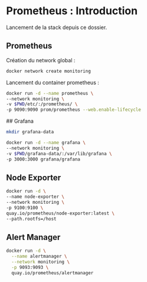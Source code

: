 # Prometheus : Introduction

Lancement de la stack depuis ce dossier.

## Prometheus

Création du network global :

```bash
docker network create monitoring
```

Lancement du container prometheus :

```bash
docker run -d --name prometheus \
--network monitoring \
-v $PWD/etc/:/prometheus/ \
-p 9090:9090 prom/prometheus --web.enable-lifecycle
```

## Grafana

```bash
mkdir grafana-data

docker run -d --name grafana \
--network monitoring \
-v $PWD/grafana-data/:/var/lib/grafana \
-p 3000:3000 grafana/grafana
```

## Node Exporter

```bash
docker run -d \
--name node-exporter \
--network monitoring \
-p 9100:9100 \
quay.io/prometheus/node-exporter:latest \
--path.rootfs=/host
```

## Alert Manager

```bash
docker run -d \
  --name alertmanager \
  --network monitoring \
  -p 9093:9093 \
  quay.io/prometheus/alertmanager
```